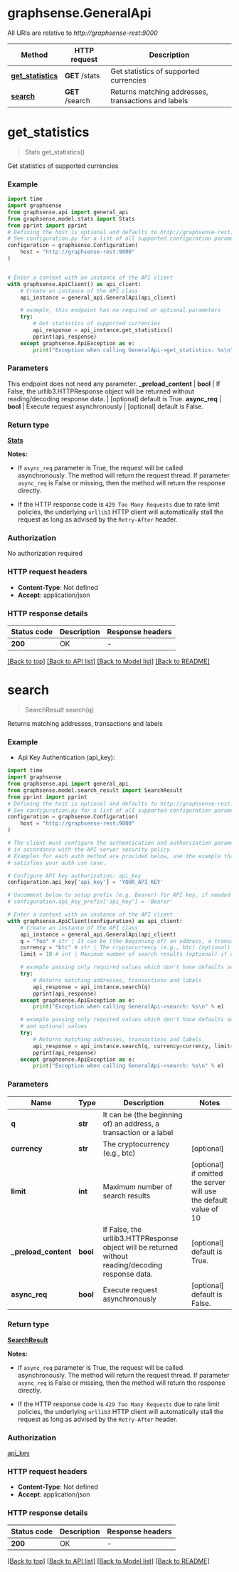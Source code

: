 # graphsense.GeneralApi

All URIs are relative to *http://graphsense-rest:9000*

Method | HTTP request | Description
------------- | ------------- | -------------
[**get_statistics**](GeneralApi.md#get_statistics) | **GET** /stats | Get statistics of supported currencies
[**search**](GeneralApi.md#search) | **GET** /search | Returns matching addresses, transactions and labels


# **get_statistics**
> Stats get_statistics()

Get statistics of supported currencies

### Example

```python
import time
import graphsense
from graphsense.api import general_api
from graphsense.model.stats import Stats
from pprint import pprint
# Defining the host is optional and defaults to http://graphsense-rest:9000
# See configuration.py for a list of all supported configuration parameters.
configuration = graphsense.Configuration(
    host = "http://graphsense-rest:9000"
)


# Enter a context with an instance of the API client
with graphsense.ApiClient() as api_client:
    # Create an instance of the API class
    api_instance = general_api.GeneralApi(api_client)

    # example, this endpoint has no required or optional parameters
    try:
        # Get statistics of supported currencies
        api_response = api_instance.get_statistics()
        pprint(api_response)
    except graphsense.ApiException as e:
        print("Exception when calling GeneralApi->get_statistics: %s\n" % e)
```


### Parameters
This endpoint does not need any parameter.
**_preload_content** | **bool** | If False, the urllib3.HTTPResponse object will be returned without reading/decoding response data. | [optional] default is True. 
**async_req** | **bool** | Execute request asynchronously | [optional] default is False.

### Return type

[**Stats**](Stats.md)

**Notes:**

* If `async_req` parameter is True, the request will be called asynchronously.  The method will return the request thread.  If parameter `async_req` is False or missing, then the method will return the response directly.

* If the HTTP response code is `429 Too Many Requests` due to rate limit policies, the underlying `urllib3` HTTP client will automatically stall the request as long as advised by the `Retry-After` header.

### Authorization

No authorization required

### HTTP request headers

 - **Content-Type**: Not defined
 - **Accept**: application/json


### HTTP response details
| Status code | Description | Response headers |
|-------------|-------------|------------------|
**200** | OK |  -  |

[[Back to top]](#) [[Back to API list]](../README.md#documentation-for-api-endpoints) [[Back to Model list]](../README.md#documentation-for-models) [[Back to README]](../README.md)

# **search**
> SearchResult search(q)

Returns matching addresses, transactions and labels

### Example

* Api Key Authentication (api_key):
```python
import time
import graphsense
from graphsense.api import general_api
from graphsense.model.search_result import SearchResult
from pprint import pprint
# Defining the host is optional and defaults to http://graphsense-rest:9000
# See configuration.py for a list of all supported configuration parameters.
configuration = graphsense.Configuration(
    host = "http://graphsense-rest:9000"
)

# The client must configure the authentication and authorization parameters
# in accordance with the API server security policy.
# Examples for each auth method are provided below, use the example that
# satisfies your auth use case.

# Configure API key authorization: api_key
configuration.api_key['api_key'] = 'YOUR_API_KEY'

# Uncomment below to setup prefix (e.g. Bearer) for API key, if needed
# configuration.api_key_prefix['api_key'] = 'Bearer'

# Enter a context with an instance of the API client
with graphsense.ApiClient(configuration) as api_client:
    # Create an instance of the API class
    api_instance = general_api.GeneralApi(api_client)
    q = "foo" # str | It can be (the beginning of) an address, a transaction or a label
    currency = "btc" # str | The cryptocurrency (e.g., btc) (optional)
    limit = 10 # int | Maximum number of search results (optional) if omitted the server will use the default value of 10

    # example passing only required values which don't have defaults set
    try:
        # Returns matching addresses, transactions and labels
        api_response = api_instance.search(q)
        pprint(api_response)
    except graphsense.ApiException as e:
        print("Exception when calling GeneralApi->search: %s\n" % e)

    # example passing only required values which don't have defaults set
    # and optional values
    try:
        # Returns matching addresses, transactions and labels
        api_response = api_instance.search(q, currency=currency, limit=limit)
        pprint(api_response)
    except graphsense.ApiException as e:
        print("Exception when calling GeneralApi->search: %s\n" % e)
```


### Parameters

Name | Type | Description  | Notes
------------- | ------------- | ------------- | -------------
 **q** | **str**| It can be (the beginning of) an address, a transaction or a label |
 **currency** | **str**| The cryptocurrency (e.g., btc) | [optional]
 **limit** | **int**| Maximum number of search results | [optional] if omitted the server will use the default value of 10
**_preload_content** | **bool** | If False, the urllib3.HTTPResponse object will be returned without reading/decoding response data. | [optional] default is True. 
**async_req** | **bool** | Execute request asynchronously | [optional] default is False.

### Return type

[**SearchResult**](SearchResult.md)

**Notes:**

* If `async_req` parameter is True, the request will be called asynchronously.  The method will return the request thread.  If parameter `async_req` is False or missing, then the method will return the response directly.

* If the HTTP response code is `429 Too Many Requests` due to rate limit policies, the underlying `urllib3` HTTP client will automatically stall the request as long as advised by the `Retry-After` header.

### Authorization

[api_key](../README.md#api_key)

### HTTP request headers

 - **Content-Type**: Not defined
 - **Accept**: application/json


### HTTP response details
| Status code | Description | Response headers |
|-------------|-------------|------------------|
**200** | OK |  -  |

[[Back to top]](#) [[Back to API list]](../README.md#documentation-for-api-endpoints) [[Back to Model list]](../README.md#documentation-for-models) [[Back to README]](../README.md)

